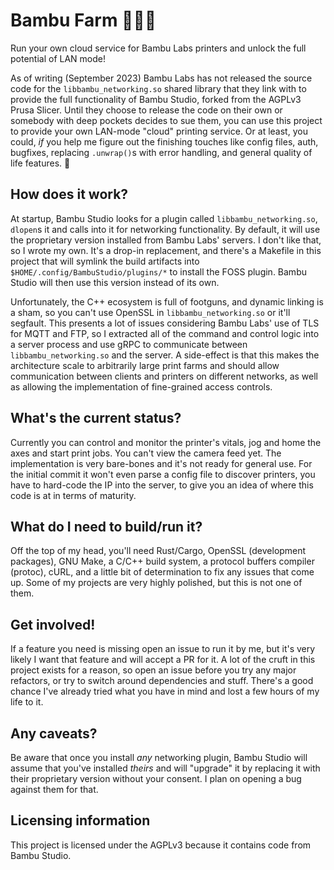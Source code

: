 # Bambu Farm 🧑🏽‍🌾

Run your own cloud service for Bambu Labs printers and unlock the full potential of LAN mode!

As of writing (September 2023) Bambu Labs has not released the source code for the `libbambu_networking.so` shared library that they link with to provide the full functionality of Bambu Studio, forked from the AGPLv3 Prusa Slicer. Until they choose to release the code on their own or somebody with deep pockets decides to sue them, you can use this project to provide your own LAN-mode "cloud" printing service. Or at least, you could, *if* you help me figure out the finishing touches like config files, auth, bugfixes, replacing `.unwrap()`s with error handling, and general quality of life features. 👀

## How does it work?

At startup, Bambu Studio looks for a plugin called `libbambu_networking.so`, `dlopen`s it and calls into it for networking functionality. By default, it will use the proprietary version installed from Bambu Labs' servers. I don't like that, so I wrote my own. It's a drop-in replacement, and there's a Makefile in this project that will symlink the build artifacts into `$HOME/.config/BambuStudio/plugins/*` to install the FOSS plugin. Bambu Studio will then use this version instead of its own.

Unfortunately, the C++ ecosystem is full of footguns, and dynamic linking is a sham, so you can't use OpenSSL in `libbambu_networking.so` or it'll segfault. This presents a lot of issues considering Bambu Labs' use of TLS for MQTT and FTP, so I extracted all of the command and control logic into a server process and use gRPC to communicate between `libbambu_networking.so` and the server. A side-effect is that this makes the architecture scale to arbitrarily large print farms and should allow communication between clients and printers on different networks, as well as allowing the implementation of fine-grained access controls.

## What's the current status?

Currently you can control and monitor the printer's vitals, jog and home the axes and start print jobs. You can't view the camera feed yet. The implementation is very bare-bones and it's not ready for general use. For the initial commit it won't even parse a config file to discover printers, you have to hard-code the IP into the server, to give you an idea of where this code is at in terms of maturity.

## What do I need to build/run it?

Off the top of my head, you'll need Rust/Cargo, OpenSSL (development packages), GNU Make, a C/C++ build system, a protocol buffers compiler (protoc), cURL, and a little bit of determination to fix any issues that come up. Some of my projects are very highly polished, but this is not one of them.

## Get involved!

If a feature you need is missing open an issue to run it by me, but it's very likely I want that feature and will accept a PR for it. A lot of the cruft in this project exists for a reason, so open an issue before you try any major refactors, or try to switch around dependencies and stuff. There's a good chance I've already tried what you have in mind and lost a few hours of my life to it.

## Any caveats?

Be aware that once you install *any* networking plugin, Bambu Studio will assume that you've installed *theirs* and will "upgrade" it by replacing it with their proprietary version without your consent. I plan on opening a bug against them for that.

## Licensing information

This project is licensed under the AGPLv3 because it contains code from Bambu Studio.
